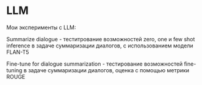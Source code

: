 # LLM
Мои эксперименты с LLM:

Summarize dialogue - теститрование возможностей zero, one и few shot inference в задаче суммаризации диалогов, с использованием модели FLAN-T5

Fine-tune for dialogue summarization - тестирование возможностей fine-tuning в задаче суммаризации диалогов, оценка с помощью метрики ROUGE
